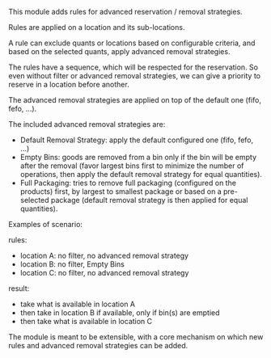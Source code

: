 This module adds rules for advanced reservation / removal strategies.

Rules are applied on a location and its sub-locations.

A rule can exclude quants or locations based on configurable criteria,
and based on the selected quants, apply advanced removal strategies.

The rules have a sequence, which will be respected for the reservation.
So even without filter or advanced removal strategies, we can give a
priority to reserve in a location before another.

The advanced removal strategies are applied on top of the default one
(fifo, fefo, ...).

The included advanced removal strategies are:

- Default Removal Strategy: apply the default configured one (fifo,
  fefo, ...)
- Empty Bins: goods are removed from a bin only if the bin will be empty
  after the removal (favor largest bins first to minimize the number of
  operations, then apply the default removal strategy for equal
  quantities).
- Full Packaging: tries to remove full packaging (configured on the
  products) first, by largest to smallest package or based on a
  pre-selected package (default removal strategy is then applied for
  equal quantities).

Examples of scenario:

rules:

- location A: no filter, no advanced removal strategy
- location B: no filter, Empty Bins
- location C: no filter, no advanced removal strategy

result:

- take what is available in location A
- then take in location B if available, only if bin(s) are emptied
- then take what is available in location C

The module is meant to be extensible, with a core mechanism on which new
rules and advanced removal strategies can be added.
